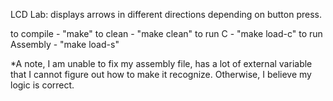 LCD Lab: displays arrows in different directions depending on button press. 

to compile - "make"
to clean - "make clean"
to run C - "make load-c"
to run Assembly - "make load-s"

*A note, I am unable to fix my assembly file, has a lot of external variable that I cannot figure out how to make it recognize. Otherwise, I believe my logic is correct.
